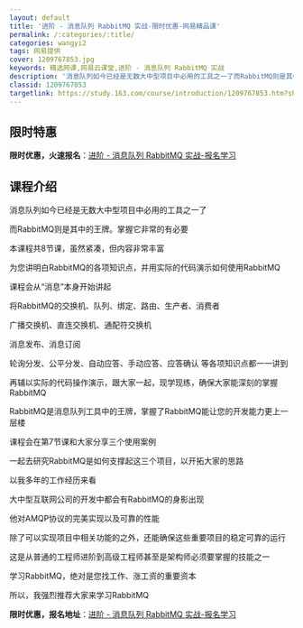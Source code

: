 ```yaml
---
layout: default
title: '进阶 - 消息队列 RabbitMQ 实战-限时优惠-网易精品课'
permalink: /:categories/:title/
categories: wangyi2
tags: 网易提供
cover: 1209767853.jpg
keywords: 精选网课,网易云课堂,进阶 - 消息队列 RabbitMQ 实战
description: '消息队列如今已经是无数大中型项目中必用的工具之一了而RabbitMQ则是其中的王牌。掌握它非常的有必要本课程共8节课，虽'
classid: 1209767853
targetlink: https://study.163.com/course/introduction/1209767853.htm?share=1&shareId=1025206652&utm_campaign=share&utm_medium=iphoneShare&utm_source=&utm_u=1025206652
---
```


## 限时特惠

**限时优惠，火速报名**：[进阶 - 消息队列 RabbitMQ 实战-报名学习](https://study.163.com/course/introduction/1209767853.htm?share=1&shareId=1025206652&utm_campaign=share&utm_medium=iphoneShare&utm_source=&utm_u=1025206652)

## 课程介绍

消息队列如今已经是无数大中型项目中必用的工具之一了

而RabbitMQ则是其中的王牌。掌握它非常的有必要



本课程共8节课，虽然紧凑，但内容非常丰富

为您讲明白RabbitMQ的各项知识点，并用实际的代码演示如何使用RabbitMQ



课程会从“消息”本身开始讲起 

将RabbitMQ的交换机、队列、绑定、路由、生产者、消费者

广播交换机、直连交换机、通配符交换机

消息发布、消息订阅

轮询分发、公平分发、自动应答、手动应答、应答确认 等各项知识点都一一讲到



再辅以实际的代码操作演示，跟大家一起，现学现练，确保大家能深刻的掌握RabbitMQ



RabbitMQ是消息队列工具中的王牌，掌握了RabbitMQ能让您的开发能力更上一层楼



课程会在第7节课和大家分享三个使用案例

一起去研究RabbitMQ是如何支撑起这三个项目，以开拓大家的思路



以我多年的工作经历来看

大中型互联网公司的开发中都会有RabbitMQ的身影出现

他对AMQP协议的完美实现以及可靠的性能

除了可以实现项目中相关功能的之外，还能确保这些重要项目的稳定可靠的运行

这是从普通的工程师进阶到高级工程师甚至是架构师必须要掌握的技能之一

学习RabbitMQ，绝对是您找工作、涨工资的重要资本

所以，我强烈推荐大家来学习RabbitMQ

**限时优惠，报名地址**：[进阶 - 消息队列 RabbitMQ 实战-报名学习](https://study.163.com/course/introduction/1209767853.htm?share=1&shareId=1025206652&utm_campaign=share&utm_medium=iphoneShare&utm_source=&utm_u=1025206652)

